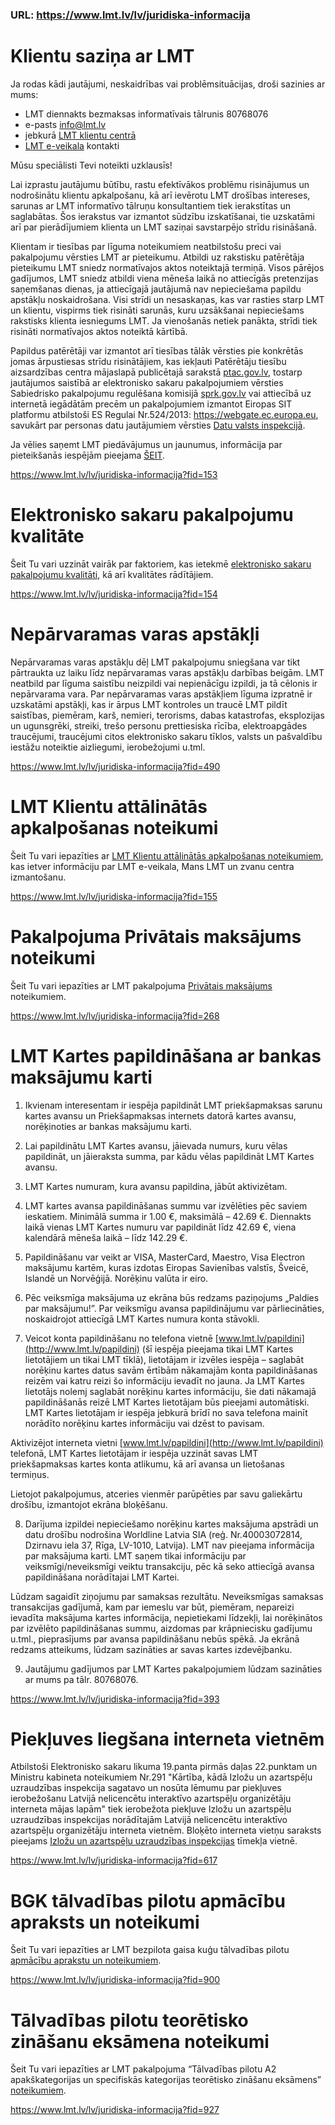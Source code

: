 ### URL: https://www.lmt.lv/lv/juridiska-informacija


# Klientu saziņa ar LMT

Ja rodas kādi jautājumi, neskaidrības vai problēmsituācijas, droši sazinies ar mums:
 - LMT diennakts bezmaksas informatīvais tālrunis 80768076
 - e-pasts info@lmt.lv 
 - jebkurā [LMT klientu centrā](http://www.lmt.lv/lv/lmt-klientu-centri-un-veikali)
 - [LMT e-veikala](https://www.lmt.lv/lv/kontakti-v2) kontakti 
 
Mūsu speciālisti Tevi noteikti uzklausīs!

Lai izprastu jautājumu būtību, rastu efektīvākos problēmu risinājumus un nodrošinātu klientu apkalpošanu, kā arī ievērotu LMT drošības intereses, sarunas ar LMT informatīvo tālruņu konsultantiem tiek ierakstītas un saglabātas. Šos ierakstus var izmantot sūdzību izskatīšanai, tie uzskatāmi arī par pierādījumiem klienta un LMT saziņai savstarpējo strīdu risināšanā.

Klientam ir tiesības par līguma noteikumiem neatbilstošu preci vai pakalpojumu vērsties LMT ar pieteikumu. Atbildi uz rakstisku patērētāja pieteikumu LMT sniedz normatīvajos aktos noteiktajā termiņā. Visos pārējos gadījumos, LMT sniedz atbildi viena mēneša laikā no attiecīgās pretenzijas saņemšanas dienas, ja attiecīgajā jautājumā nav nepieciešama papildu apstākļu noskaidrošana. Visi strīdi un nesaskaņas, kas var rasties starp LMT un klientu, vispirms tiek risināti sarunās, kuru uzsākšanai nepieciešams rakstisks klienta iesniegums LMT. Ja vienošanās netiek panākta, strīdi tiek risināti normatīvajos aktos noteiktā kārtībā. 

Papildus patērētāji var izmantot arī tiesības tālāk vērsties pie konkrētās jomas ārpustiesas strīdu risinātājiem, kas iekļauti Patērētāju tiesību aizsardzības centra mājaslapā publicētajā sarakstā [ptac.gov.lv](http://www.ptac.gov.lv/lv/content/arpustiesas-pateretaju-stridu-risinataju-datubaze), tostarp jautājumos saistībā ar elektronisko sakaru pakalpojumiem vērsties Sabiedrisko pakalpojumu regulēšana komisijā [sprk.gov.lv](https://www.sprk.gov.lv/) vai attiecībā uz internetā iegādātām precēm un pakalpojumiem izmantot Eiropas SIT platformu atbilstoši ES Regulai Nr.524/2013: https://webgate.ec.europa.eu, savukārt par personas datu jautājumiem vērsties [Datu valsts inspekcijā](http://www.dvi.gov.lv/lv/).

Ja vēlies saņemt LMT piedāvājumus un jaunumus, informācija par pieteikšanās iespējām pieejama [ŠEIT](https://www.lmt.lv/lv/datu-apstrade?fid=831).

https://www.lmt.lv/lv/juridiska-informacija?fid=153
  
# Elektronisko sakaru pakalpojumu kvalitāte

Šeit Tu vari uzzināt vairāk par faktoriem, kas ietekmē [elektronisko sakaru pakalpojumu kvalitāti](https://lmt.mstatic.lv/lmt/files/pakalpojumu-kvalitate_30.11.2022.pdf), kā arī kvalitātes rādītājiem.

https://www.lmt.lv/lv/juridiska-informacija?fid=154
  
# Nepārvaramas varas apstākļi

Nepārvaramas varas apstākļu dēļ LMT pakalpojumu sniegšana var tikt pārtraukta uz laiku līdz nepārvaramas varas apstākļu darbības beigām. LMT neatbild par līguma saistību neizpildi vai nepienācīgu izpildi, ja tā cēlonis ir nepārvarama vara. Par nepārvaramas varas apstākļiem līguma izpratnē ir uzskatāmi apstākļi, kas ir ārpus LMT kontroles un traucē LMT pildīt saistības, piemēram, karš, nemieri, terorisms, dabas katastrofas, eksplozijas un ugunsgrēki, streiki, trešo personu prettiesiska rīcība, elektroapgādes traucējumi, traucējumi citos elektronisko sakaru tīklos, valsts un pašvaldību iestāžu noteiktie aizliegumi, ierobežojumi u.tml.

https://www.lmt.lv/lv/juridiska-informacija?fid=490
  
# LMT Klientu attālinātās apkalpošanas noteikumi

Šeit Tu vari iepazīties ar [LMT Klientu attālinātās apkalpošanas noteikumiem](https://lmt.mstatic.lv/lmt/files/lmt-klientu-attalinatas-apkalposanas-noteikumi_2023.pdf), kas ietver informāciju par LMT e-veikala, Mans LMT un zvanu centra izmantošanu.

https://www.lmt.lv/lv/juridiska-informacija?fid=155
  
# Pakalpojuma Privātais maksājums noteikumi

Šeit Tu vari iepazīties ar LMT pakalpojuma [Privātais maksājums](https://lmt.mstatic.lv/lmt/files/privatais_maksajums_noteikumi_v1.pdf) noteikumiem. 

https://www.lmt.lv/lv/juridiska-informacija?fid=268
  
# LMT Kartes papildināšana ar bankas maksājumu karti

1. Ikvienam interesentam ir iespēja papildināt LMT priekšapmaksas sarunu kartes avansu un Priekšapmaksas internets datorā kartes avansu, norēķinoties ar bankas maksājumu karti.

2. Lai papildinātu LMT Kartes avansu, jāievada numurs, kuru vēlas papildināt, un jāieraksta summa, par kādu vēlas papildināt LMT Kartes avansu.

3. LMT Kartes numuram, kura avansu papildina, jābūt aktivizētam.

4. LMT kartes avansa papildināšanas summu var izvēlēties pēc saviem ieskatiem. Minimālā summa ir 1.00 €, maksimālā – 42.69 €. Diennakts laikā vienas LMT Kartes numuru var papildināt līdz 42.69 €, viena kalendārā mēneša laikā – līdz 142.29 €.

5. Papildināšanu var veikt ar VISA, MasterCard, Maestro, Visa Electron maksājumu kartēm, kuras izdotas Eiropas Savienības valstīs, Šveicē, Islandē un Norvēģijā. Norēķinu valūta ir eiro.

6. Pēc veiksmīga maksājuma uz ekrāna būs redzams paziņojums „Paldies par maksājumu!”. Par veiksmīgu avansa papildinājumu var pārliecināties, noskaidrojot attiecīgā LMT Kartes numura konta stāvokli.

7. Veicot konta papildināšanu no telefona vietnē [www.lmt.lv/papildini](http://www.lmt.lv/papildini) (šī iespēja pieejama tikai LMT Kartes lietotājiem un tikai LMT tīklā), lietotājam ir izvēles iespēja – saglabāt norēķinu kartes datus savām ērtībām nākamajām konta papildināšanas reizēm vai katru reizi šo informāciju ievadīt no jauna. Ja LMT Kartes lietotājs nolemj saglabāt norēķinu kartes informāciju, šie dati nākamajā papildināšanās reizē LMT Kartes lietotājam būs pieejami automātiski. LMT Kartes lietotājam ir iespēja jebkurā brīdī no sava telefona mainīt norādīto norēķinu kartes informāciju vai dzēst to pavisam.

Aktivizējot interneta vietni [www.lmt.lv/papildini](http://www.lmt.lv/papildini) telefonā, LMT Kartes lietotājam ir iespēja uzzināt savas LMT priekšapmaksas kartes konta atlikumu, kā arī avansa un lietošanas termiņus. 

Lietojot pakalpojumus, atceries vienmēr parūpēties par savu galiekārtu drošību, izmantojot ekrāna bloķēšanu.

8. Darījuma izpildei nepieciešamo norēķinu kartes maksājuma apstrādi un datu drošību nodrošina Worldline Latvia SIA (reģ. Nr.40003072814, Dzirnavu iela 37, Rīga, LV-1010, Latvija). LMT nav pieejama informācija par maksājuma karti. LMT saņem tikai informāciju par veiksmīgi/neveiksmīgi veiktu transakciju, pēc kā seko attiecīgā avansa papildināšana norādītajai LMT Kartei. 

Lūdzam sagaidīt ziņojumu par samaksas rezultātu. Neveiksmīgas samaksas transakcijas gadījumā, kam par iemeslu var būt, piemēram, nepareizi ievadīta maksājuma kartes informācija, nepietiekami līdzekļi, lai norēķinātos par izvēlēto papildināšanas summu, aizdomas par krāpniecisku gadījumu u.tml., pieprasījums par avansa papildināšanu nebūs spēkā. Ja ekrānā redzams atteikums, lūdzam sazināties ar savas kartes izdevējbanku.

9. Jautājumu gadījumos par LMT Kartes pakalpojumiem lūdzam sazināties ar mums pa tālr. 80768076.


https://www.lmt.lv/lv/juridiska-informacija?fid=393
  
  
# Piekļuves liegšana interneta vietnēm

Atbilstoši Elektronisko sakaru likuma 19.panta pirmās daļas 22.punktam un Ministru kabineta noteikumiem Nr.291 "Kārtība, kādā Izložu un azartspēļu uzraudzības inspekcija sagatavo un nosūta lēmumu par piekļuves ierobežošanu Latvijā nelicencētu interaktīvo azartspēļu organizētāju interneta mājas lapām" tiek ierobežota piekļuve Izložu un azartspēļu uzraudzības inspekcijas norādītajām Latvijā nelicencētu interaktīvo azartspēļu organizētāju interneta vietnēm. Bloķēto interneta vietņu saraksts pieejams [Izložu un azartspēļu uzraudzības inspekcijas](https://www.iaui.gov.lv/lv/azartspeles/bloketas-saites) tīmekļa vietnē.


https://www.lmt.lv/lv/juridiska-informacija?fid=617
  
  
# BGK tālvadības pilotu apmācību apraksts un noteikumi

Šeit Tu vari iepazīties ar LMT bezpilota gaisa kuģu tālvadības pilotu [apmācību aprakstu un noteikumiem](http://lmt.mstatic.lv/lmt/files/bgk_talvadibas_pilotu_apmacibas.pdf).


https://www.lmt.lv/lv/juridiska-informacija?fid=900
  
  
# Tālvadības pilotu teorētisko zināšanu eksāmena noteikumi

Šeit Tu vari iepazīties ar LMT pakalpojuma “Tālvadības pilotu A2 apakškategorijas un specifiskās kategorijas teorētisko zināšanu eksāmens” [noteikumiem](http://lmt.mstatic.lv/lmt/files/teoretisko-zinasanu-eksamenu-pakalpojuma-noteikumi_v1.pdf).

https://www.lmt.lv/lv/juridiska-informacija?fid=927
